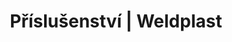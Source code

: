 ---
Link: "file:/Users/vinayakpatel/Downloads/www.weldplast.cz/sk/produkty/prislusenstvo/prislusenstvi-svarovaci-botky/prislusenstvi-svarovaci-botky-rohovy-svar-vnejsi"
product_name: "null"
product_id: "null"
title: "Příslušenství | Weldplast"
product_desc: ""
product_specs: ""
product_downloads: ""
href: ""
accessories: ""
similar_products: ""
---